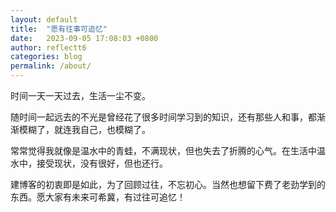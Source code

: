 ```yaml
---
layout: default
title:  "愿有往事可追忆"
date:   2023-09-05 17:08:03 +0800
author: reflectt6
categories: blog
permalink: /about/
---
```

时间一天一天过去，生活一尘不变。

随时间一起远去的不光是曾经花了很多时间学习到的知识，还有那些人和事，都渐渐模糊了，就连我自己，也模糊了。

常常觉得我就像是温水中的青蛙，不满现状，但也失去了折腾的心气。在生活中温水中，接受现状，没有很好，但也还行。

建博客的初衷即是如此，为了回顾过往，不忘初心。当然也想留下费了老劲学到的东西。愿大家有未来可希冀，有过往可追忆！
